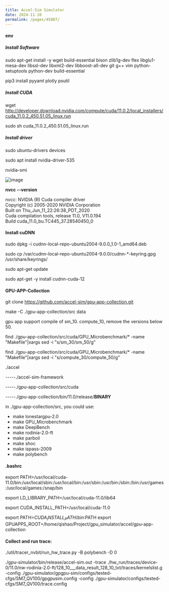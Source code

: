 ```yaml
---
title: Accel-Sim Simulator
date: 2024-11-10
permalink: /pages/45887/
---
```


#### env
##### Install Software
sudo apt-get install  -y wget build-essential  bison zlib1g-dev flex libglu1-mesa-dev libssl-dev libxml2-dev libboost-all-dev git g++ vim python-setuptools python-dev build-essential

pip3 install pyyaml plotly psutil

##### Install CUDA
wget http://developer.download.nvidia.com/compute/cuda/11.0.2/local_installers/cuda_11.0.2_450.51.05_linux.run

sudo sh cuda_11.0.2_450.51.05_linux.run






##### Install driver
sudo ubuntu-drivers devices

sudo apt install nvidia-driver-535

nvidia-smi


![image](https://github.com/user-attachments/assets/0f88d528-b906-4970-ba7d-12239eadfe6e)


**nvcc --version**

nvcc: NVIDIA (R) Cuda compiler driver\
Copyright (c) 2005-2020 NVIDIA Corporation\
Built on Thu_Jun_11_22:26:38_PDT_2020\
Cuda compilation tools, release 11.0, V11.0.194\
Build cuda_11.0_bu.TC445_37.28540450_0





#### Install cuDNN
sudo dpkg -i cudnn-local-repo-ubuntu2004-9.0.0_1.0-1_amd64.deb

sudo cp /var/cudnn-local-repo-ubuntu2004-9.0.0/cudnn-*-keyring.gpg /usr/share/keyrings/

sudo apt-get update

sudo apt-get -y install cudnn-cuda-12



#### GPU-APP-Collection

git clone https://github.com/accel-sim/gpu-app-collection.git

make -C ./gpu-app-collection/src data

gpu app support compile of sm_10. compute_10, remove the versions below 50.

find ./gpu-app-collection/src/cuda/GPU_Microbenchmark/* -name "Makefile"|xargs sed -i "s/sm_30/sm_50/g"

find ./gpu-app-collection/src/cuda/GPU_Microbenchmark/* -name "Makefile"|xargs sed -i "s/compute_30/compute_50/g"

./accel

-----./accel-sim-framework

-----./gpu-app-collection/src/cuda

-----./gpu-app-collection/bin/11.0/release/**BINARY**


in ./gpu-app-collection/src, you could use:
- make lonestargpu-2.0
- make GPU_Microbenchmark
- make DeepBench
- make rodinia-2.0-ft
- make parboil
- make shoc
- make ispass-2009
- make polybench
#### .bashrc
export PATH=/usr/local/cuda-11.0/bin:/usr/local/sbin:/usr/local/bin:/usr/sbin:/usr/bin:/sbin:/bin:/usr/games:/usr/local/games:/snap/bin

export LD_LIBRARY_PATH=/usr/local/cuda-11.0/lib64

export CUDA_INSTALL_PATH=/usr/local/cuda-11.0

export PATH=$CUDA_INSTALL_PATH/bin:$PATH
export GPUAPPS_ROOT=/home/qishao/Project/gpu_simulator/accel/gpu-app-collection

#### Collect and run trace:

./util/tracer_nvbit/run_hw_trace.py -B polybench -D 0

./gpu-simulator/bin/release/accel-sim.out -trace ./hw_run/traces/device-0/11.0/nw-rodinia-2.0-ft/128_10___data_result_128_10_txt/traces/kernelslist.g -config ./gpu-simulator/gpgpu-sim/configs/tested-cfgs/SM7_QV100/gpgpusim.config -config ./gpu-simulator/configs/tested-cfgs/SM7_QV100/trace.config
